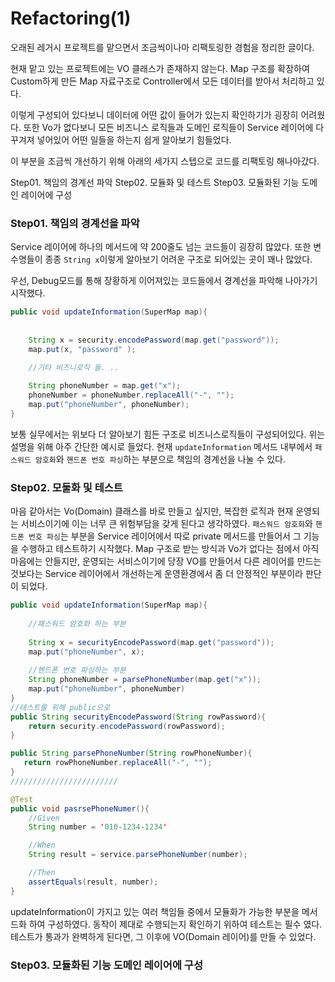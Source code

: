# Refactoring(1)

오래된 레거시 프로젝트를 맡으면서 조금씩이나마 리팩토링한 경험을 정리한 글이다. 
 
현재 맡고 있는 프로젝트에는 VO 클래스가 존재하지 않는다. Map 구조를 확장하여 Custom하게 만든 Map 자료구조로 Controller에서 모든 데이터를 받아서 처리하고 있다. 

이렇게 구성되어 있다보니 데이터에 어떤 값이 들어가 있는지 확인하기가 굉장히 어려웠다. 또한 Vo가 없다보니 모든 비즈니스 로직들과 도메인 로직들이 Service 레이어에 다 꾸겨져 넣어있어 어떤 일들을 하는지 쉽게 알아보기 힘들었다. 

이 부분을 조금씩 개선하기 위해 아래의 세가지 스텝으로 코드를 리팩토링 해나아갔다. 

Step01. 책임의 경계선 파악
Step02. 모듈화 및 테스트
Step03. 모듈화된 기능 도메인 레이어에 구성

### Step01. 책임의 경계선을 파악

Service 레이어에 하나의 메서드에 약 200줄도 넘는 코드들이 굉장히 많았다. 또한 변수명들이 종종  `String x`이렇게 알아보기 어려운 구조로 되어있는 곳이 꽤나 많았다.  

우선, Debug모드를 통해 장황하게 이어져있는 코드들에서 경계선을 파악해 나아가기 시작했다. 

~~~JAVA
public void updateInformation(SuperMap map){
    
    
    String x = security.encodePassword(map.get("password"));
    map.put(x, "password" );
    
    //기타 비즈니로직 들. .. 

    String phoneNumber = map.get("x");
    phoneNumber = phoneNumber.replaceAll("-", "");
    map.put("phoneNumber", phoneNumber);
}
~~~
보통 실무에서는 위보다 더 알아보기 힘든 구조로 비즈니스로직들이 구성되어있다. 위는 설명을 위해 아주 간단한 예시로 들었다. 현재 `updateInformation` 메서드 내부에서 `패스워드 암호화`와 `핸드폰 번호 파싱`하는 부분으로 책임의 경계선을 나눌 수 있다. 



### Step02. 모둘화 및 테스트
마음 같아서는 Vo(Domain) 클래스를 바로 만들고 싶지만, 복잡한 로직과 현재 운영되는 서비스이기에 이는 너무 큰 위험부담을 갖게 된다고 생각하였다. 
 `패스워드 암호화`와 `핸드폰 번호 파싱`는 부분을 Service 레이어에서 따로 private 메서드를 만들어서 그 기능을 수행하고 테스트하기 시작했다. Map 구조로 받는 방식과 Vo가 없다는 점에서 아직 마음에는 안들지만, 운영되는 서비스이기에 당장 VO를 만들어서 다른 레이어를 만드는 것보다는 Service 레이어에서 개선하는게 운영환경에서 좀 더 안정적인 부분이라 판단이 되었다. 

~~~JAVA
public void updateInformation(SuperMap map){
    
    //패스워드 암호화 하는 부분
    
    String x = securityEncodePassword(map.get("password"));
    map.put("phoneNumber", x);
    
    //핸드폰 번호 파싱하는 부분 
    String phoneNumber = parsePhoneNumber(map.get("x"));
    map.put("phoneNumber", phoneNumber)
}
//테스트를 위해 public으로
public String securityEncodePassword(String rowPassword){
    return security.encodePassword(rowPassword);
}

public String parsePhoneNumber(String rowPhoneNumber){
   return rowPhoneNumber.replaceAll("-", "");
}
////////////////////////

@Test
public void pasrsePhoneNumer(){
    //Given
    String number = '010-1234-1234'

    //When
    String result = service.parsePhoneNumber(number);

    //Then
    assertEquals(result, number);
}
~~~

updateInformation이 가지고 있는 여러 책임들 중에서 모듈화가 가능한 부분을 메서드화 하여 구성하였다. 
동작이 제대로 수행되는지 확인하기 위하여 테스트는 필수 였다. 테스트가 통과가 완벽하게 된다면, 그 이후에 VO(Domain 레이어)를 만들 수 있었다. 


### Step03. 모듈화된 기능 도메인 레이어에 구성
